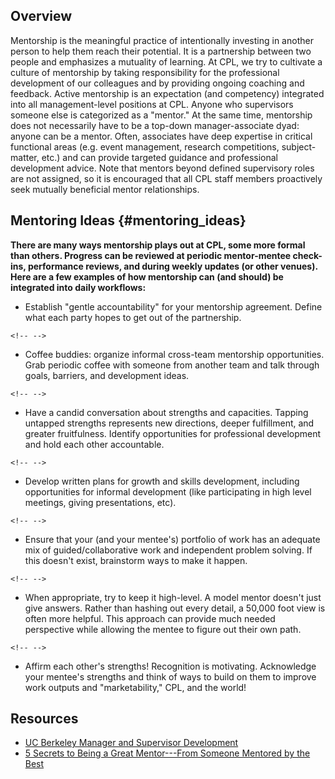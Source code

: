 ## Overview

Mentorship is the meaningful practice of intentionally investing in
another person to help them reach their potential. It is a partnership
between two people and emphasizes a mutuality of learning. At CPL, we
try to cultivate a culture of mentorship by taking responsibility for
the professional development of our colleagues and by providing ongoing
coaching and feedback. Active mentorship is an expectation (and
competency) integrated into all management-level positions at CPL.
Anyone who supervisors someone else is categorized as a \"mentor.\" At
the same time, mentorship does not necessarily have to be a top-down
manager-associate dyad: anyone can be a mentor. Often, associates have
deep expertise in critical functional areas (e.g. event management,
research competitions, subject-matter, etc.) and can provide targeted
guidance and professional development advice. Note that mentors beyond
defined supervisory roles are not assigned, so it is encouraged that all
CPL staff members proactively seek mutually beneficial mentor
relationships.

## Mentoring Ideas {#mentoring_ideas}

**There are many ways mentorship plays out at CPL, some more formal than
others. Progress can be reviewed at periodic mentor-mentee check-ins,
performance reviews, and during weekly updates (or other venues). Here
are a few examples of how mentorship can (and should) be integrated into
daily workflows:**

-   Establish \"gentle accountability\" for your mentorship agreement.
    Define what each party hopes to get out of the partnership.

```{=html}
<!-- -->
```
-   Coffee buddies: organize informal cross-team mentorship
    opportunities. Grab periodic coffee with someone from another team
    and talk through goals, barriers, and development ideas.

```{=html}
<!-- -->
```
-   Have a candid conversation about strengths and capacities. Tapping
    untapped strengths represents new directions, deeper fulfillment,
    and greater fruitfulness. Identify opportunities for professional
    development and hold each other accountable.

```{=html}
<!-- -->
```
-   Develop written plans for growth and skills development, including
    opportunities for informal development (like participating in high
    level meetings, giving presentations, etc).

```{=html}
<!-- -->
```
-   Ensure that your (and your mentee\'s) portfolio of work has an
    adequate mix of guided/collaborative work and independent problem
    solving. If this doesn\'t exist, brainstorm ways to make it happen.

```{=html}
<!-- -->
```
-   When appropriate, try to keep it high-level. A model mentor doesn't
    just give answers. Rather than hashing out every detail, a 50,000
    foot view is often more helpful. This approach can provide much
    needed perspective while allowing the mentee to figure out their own
    path.

```{=html}
<!-- -->
```
-   Affirm each other\'s strengths! Recognition is motivating.
    Acknowledge your mentee\'s strengths and think of ways to build on
    them to improve work outputs and \"marketability,\" CPL, and the
    world!

## Resources

-   [UC Berkeley Manager and Supervisor
    Development](https://hr.berkeley.edu/development/manager-supervisor)
-   [5 Secrets to Being a Great Mentor---From Someone Mentored by the
    Best](http://time.com/54568/5-secrets-to-being-a-great-mentor-from-someone-mentored-by-the-best/)